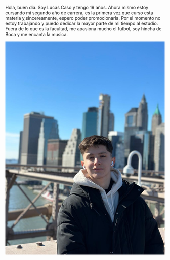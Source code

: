 Hola, buen dia.
Soy Lucas Caso y tengo 19 años. Ahora mismo estoy cursando mi segundo año de carrera, es la primera vez que curso esta materia y,sincereamente, espero poder promocionarla. 
Por el momento no estoy trabajando y puedo dedicar la mayor parte de mi tiempo al estudio. Fuera de lo que es la facultad, me apasiona mucho el futbol, soy hincha de 
Boca y me encanta la musica. 

![image alt](https://github.com/LucasCaso/LucasCaso/blob/main/Foto%20presentacion.jpg?raw=true)
